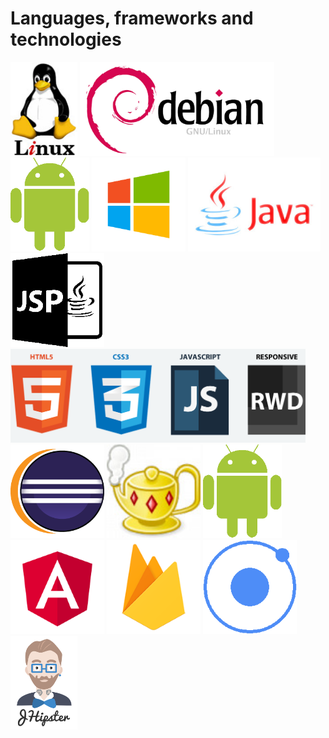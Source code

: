 # Languages, frameworks and technologies

<img src="img/linuxlogo.jpg" height="150px"> <img src="img/logodebian.png" height="150px"> <img src="img/android.png" height="150px"> <img src="img/windows.jpg" height="150px"> <img src="img/javalogo.jpg" height="150px"> <img src="img/jsp.png" height="150px"> <img src="img/html5.png" height="150px"> <img src="img/eclipse.png" height="150px"> <img src="img/geanylogo.jpg" height="150px"> <img src="img/android.png" height="150px"> <img src="img/angularlogo.png" height="150px"> <img src="img/firebase.png" height="150px"> <img src="img/ionic.png" height="150px"> <img src="img/jhipster.png" height="150px">

